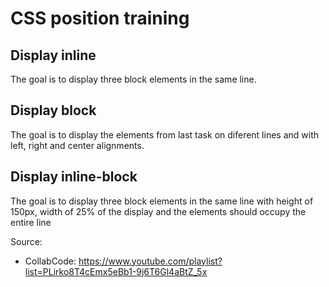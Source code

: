 # CSS position training

## Display inline
The goal is to display three block elements in the same line.

## Display block
The goal is to display the elements from last task on diferent lines and with left, right and center alignments.

## Display inline-block
The goal is to display three block elements in the same line with height of 150px, width of 25% of the display 
and the elements should occupy the entire line

Source:
- CollabCode: https://www.youtube.com/playlist?list=PLirko8T4cEmx5eBb1-9j6T6Gl4aBtZ_5x  